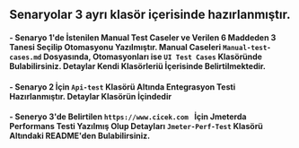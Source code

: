 ##  Senaryolar 3 ayrı klasör içerisinde hazırlanmıştır.
#### - Senaryo 1'de İstenilen Manual Test Caseler ve Verilen 6 Maddeden 3 Tanesi Seçilip Otomasyonu Yazılmıştır. Manual Caseleri `Manual-test-cases.md` Dosyasında, Otomasyonları ise `UI Test Cases` Klasöründe Bulabilirsiniz. Detaylar Kendi Klasörleriü İçerisinde Belirtilmektedir.
#### - Senaryo 2 İçin `Api-test` Klasörü Altında Entegrasyon Testi Hazırlanmıştır.  Detaylar Klasörün İçindedir
#### - Seneryo 3'de Belirtilen `https://www.cicek.com ` İçin Jmeterda Performans Testi Yazılmış Olup Detayları `Jmeter-Perf-Test` Klasörü Altındaki README'den Bulabilirsiniz.
